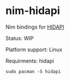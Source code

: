 # nim-hidapi

Nim bindings for [HIDAPI](https://github.com/signal11/hidapi)

Status: WIP 

Platform support: Linux

Requirments: hidapi

  ```sudo pacman -S hidapi```
